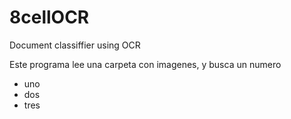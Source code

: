# 8cellOCR
Document classiffier using OCR

Este programa lee una carpeta con imagenes, y busca un numero

- uno
- dos
- tres
